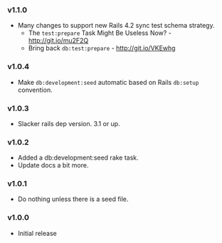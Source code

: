 
### v1.1.0

* Many changes to support new Rails 4.2 sync test schema strategy.
  - The `test:prepare` Task Might Be Useless Now? - http://git.io/mu2F2Q
  - Bring back `db:test:prepare` - http://git.io/VKEwhg


### v1.0.4

* Make `db:development:seed` automatic based on Rails `db:setup` convention.


### v1.0.3

* Slacker rails dep version. 3.1 or up.


### v1.0.2

* Added a db:development:seed rake task.
* Update docs a bit more.


### v1.0.1

* Do nothing unless there is a seed file.


### v1.0.0

* Initial release
